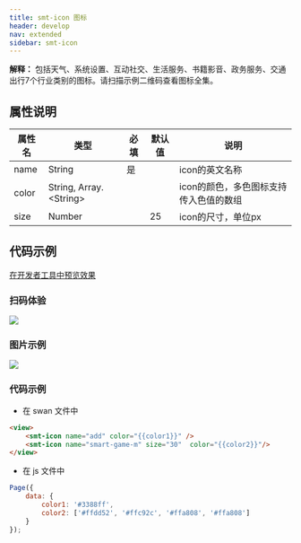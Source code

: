 ```yaml
---
title: smt-icon 图标
header: develop
nav: extended
sidebar: smt-icon
---
```


**解释：** 包括天气、系统设置、互动社交、生活服务、书籍影音、政务服务、交通出行7个行业类别的图标。请扫描示例二维码查看图标全集。

##  属性说明 

|属性名 | 类型 | 必填 | 默认值 |说明 |
|---|---|---|---|---|
|name |String |是||icon的英文名称|
|color |String, Array.&lt;String&gt; |||icon的颜色，多色图标支持传入色值的数组|
|size |Number ||25|icon的尺寸，单位px|

## 代码示例

<a href="swanide://fragment/1151cb408d98313c4e79bb6a62755bfa1577193673206" title="在开发者工具中预览效果" target="_self">在开发者工具中预览效果</a>

### 扫码体验

<img src="https://b.bdstatic.com/miniapp/assets/images/doc_demo/smt-icon.png"  class="demo-qrcode-image" />

###  图片示例 

<div class="m-doc-custom-examples">
    <div class="m-doc-custom-examples-correct">
        <img src="https://b.bdstatic.com/miniapp/images/smt-icon.gif">
    </div>  
</div>

###  代码示例

* 在 swan 文件中

```html
<view>
    <smt-icon name="add" color="{{color1}}" />
    <smt-icon name="smart-game-m" size="30"  color="{{color2}}"/>
</view>
```


* 在 js 文件中

```javascript
Page({
    data: {
        color1: '#3388ff',
        color2: ['#ffdd52', '#ffc92c', '#ffa808', '#ffa808']
    }
});
```





